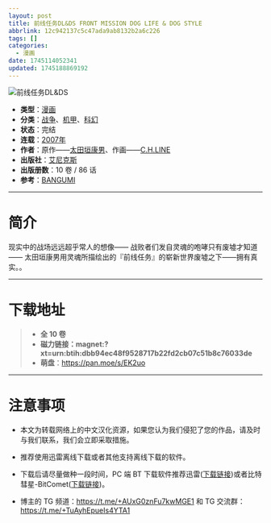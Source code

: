 ```yaml
---
layout: post
title: 前线任务DL&DS FRONT MISSION DOG LIFE & DOG STYLE
abbrlink: 12c942137c5c47ada9ab8132b2a6c226
tags: []
categories:
  - 漫画
date: 1745114052341
updated: 1745188869192
---
```


![ 前线任务DL\&DS](https://aqua-aria.company/usr/uploads/2025/04/3174267043.jpg)

- **类型**：[漫画](/index.php/category/漫画)
- **分类**：[战争](/index.php/category/战争)、[机甲](/index.php/category/机甲)、[科幻](/index.php/category/科幻)
- **状态**：完结
- **连载**：[2007年](/index.php/category/2007年)
- **作者**：原作——[太田垣康男](/index.php/category/太田垣康男)、作画——[C.H.LINE](/index.php/category/C.H.LINE)
- **出版社**：[艾尼克斯](/index.php/category/艾尼克斯)
- **出版册数**：10 卷 / 86 话
- **参考**：[BANGUMI](https://bangumi.tv/subject/21579)

***

# 简介

现实中的战场远远超乎常人的想像—— 战败者们发自灵魂的咆哮只有废墟才知道—— 太田垣康男用灵魂所描绘出的『前线任务』的崭新世界废墟之下——拥有真实。。

***

# 下载地址

> - **全 10 卷**
> - **磁力链接：magnet:?xt=urn:btih:dbb94ec48f9528717b22fd2cb07c51b8c76033de**
> - **萌盘**：<https://pan.moe/s/EK2uo>

***

# 注意事项

- 本文为转载网络上的中文汉化资源，如果您认为我们侵犯了您的作品，请及时与我们联系，我们会立即采取措施。

- 推荐使用迅雷离线下载或者其他支持离线下载的软件。

- 下载后请尽量做种一段时间，PC 端 BT 下载软件推荐迅雷([下载链接](https://drive.aqua-aria.company/s/le27j7))或者比特彗星-BitComet([下载链接](https://pan.lanzouj.com/b073c7g4f))。

- 博主的 TG 频道：<https://t.me/+AUxG0znFu7kwMGE1> 和 TG 交流群：<https://t.me/+TuAyhEpueIs4YTA1>
